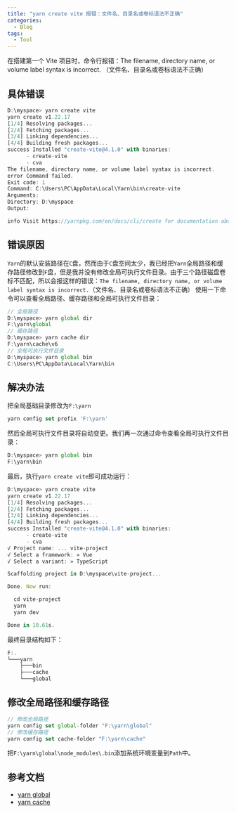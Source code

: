 ```yaml
---
title: "yarn create vite 报错：文件名、目录名或卷标语法不正确"
categories:
  - Blog
tags:
  - Tool
---
```


在搭建第一个 Vite 项目时，命令行报错：The filename, directory name, or volume label syntax is incorrect. （文件名、目录名或卷标语法不正确）
## 具体错误
```javascript
D:\myspace> yarn create vite
yarn create v1.22.17
[1/4] Resolving packages...
[2/4] Fetching packages...
[3/4] Linking dependencies...
[4/4] Building fresh packages...
success Installed "create-vite@4.1.0" with binaries:
      - create-vite
      - cva
The filename, directory name, or volume label syntax is incorrect.
error Command failed.
Exit code: 1
Command: C:\Users\PC\AppData\Local\Yarn\bin\create-vite
Arguments:
Directory: D:\myspace
Output:

info Visit https://yarnpkg.com/en/docs/cli/create for documentation about this command.
```
## 错误原因
`Yarn`的默认安装路径在`C`盘，然而由于`C`盘空间太少，我已经把`Yarn`全局路径和缓存路径修改到`F`盘，但是我并没有修改全局可执行文件目录。由于三个路径磁盘卷标不匹配，所以会报这样的错误：`The filename, directory name, or volume label syntax is incorrect.`（文件名、目录名或卷标语法不正确）
使用一下命令可以查看全局路径、缓存路径和全局可执行文件目录：
```javascript
// 全局路径
D:\myspace> yarn global dir
F:\yarn\global
// 缓存路径
D:\myspace> yarn cache dir
F:\yarn\cache\v6
// 全局可执行文件目录
D:\myspace> yarn global bin
C:\Users\PC\AppData\Local\Yarn\bin
```
## 解决办法
把全局基础目录修改为`F:\yarn`
```javascript
yarn config set prefix 'F:\yarn'
```
然后全局可执行文件目录将自动变更。我们再一次通过命令查看全局可执行文件目录：
```javascript
D:\myspace> yarn global bin
F:\yarn\bin
```
最后，执行`yarn create vite`即可成功运行：
```javascript
D:\myspace> yarn create vite
yarn create v1.22.17
[1/4] Resolving packages...
[2/4] Fetching packages...
[3/4] Linking dependencies...
[4/4] Building fresh packages...
success Installed "create-vite@4.1.0" with binaries:
      - create-vite
      - cva
√ Project name: ... vite-project
√ Select a framework: » Vue
√ Select a variant: » TypeScript

Scaffolding project in D:\myspace\vite-project...

Done. Now run:

  cd vite-project
  yarn
  yarn dev

Done in 10.61s.
```
最终目录结构如下：
```javascript
F:.
└───yarn
    ├───bin
    ├───cache
    └───global
```
## 修改全局路径和缓存路径
```javascript
// 修改全局路径
yarn config set global-folder "F:\yarn\global"
// 修改缓存路径
yarn config set cache-folder "F:\yarn\cache"
```
把`F:\yarn\global\node_modules\.bin`添加系统环境变量到`Path`中。
## 参考文档

- [yarn global](https://classic.yarnpkg.com/en/docs/cli/global)
- [yarn cache](https://classic.yarnpkg.com/en/docs/cli/cache#toc-change-the-cache-path-for-yarn)
